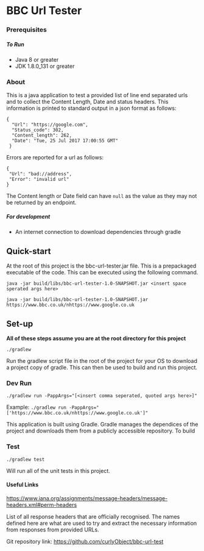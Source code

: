# BBC Url Tester


### Prerequisites 
##### To Run
- Java 8 or greater
- JDK 1.8.0_131 or greater

### About

This is a java application to test a provided list of line end separated urls and to collect the Content Length, Date and status headers. This information is printed to standard output in a json format as follows:

```
{
  "Url": "https://google.com",
  "Status_code": 302,
  "Content_length": 262,
  "Date": "Tue, 25 Jul 2017 17:00:55 GMT"
 }
 ```
 
 Errors are reported for a url as follows: 
 ```
 {
  "Url": "bad://address",
  "Error": "invalid url"
 }
 ```

The Content length or Date field can have `null` as the value as they may not be returned by an endpoint.

##### For development
- An internet connection to download dependencies through gradle

## Quick-start

At the root of this project is the bbc-url-tester.jar file. This is a prepackaged executable of the code. This can be executed using the following command.

`java -jar build/libs/bbc-url-tester-1.0-SNAPSHOT.jar <insert space sperated args here>`

`java -jar build/libs/bbc-url-tester-1.0-SNAPSHOT.jar https://www.bbc.co.uk/nhttps://www.google.co.uk`

## Set-up

**All of these steps assume you are at the root directory for this project**

`./gradlew`

Run the gradlew script file in the root of the project for your OS to download a project copy of gradle. This can then be used to build and run this project.


### Dev Run

`./gradlew run -PappArgs="[<insert comma seperated, quoted args here>]"`

Example: `./gradlew run -PappArgs="['https://www.bbc.co.uk/nhttps://www.google.co.uk']"`

This application is built using Gradle. Gradle manages the dependices of the project and downloads them from a publicly accessible repository.
To build 


### Test

`./gradlew test`

Will run all of the unit tests in this project.


#### Useful Links

https://www.iana.org/assignments/message-headers/message-headers.xml#perm-headers

List of all response headers that are officially recognised. The names defined here are what are used to try and extract the necessary information from responses from provided URLs.

Git repository link:
https://github.com/curlyObject/bbc-url-test


